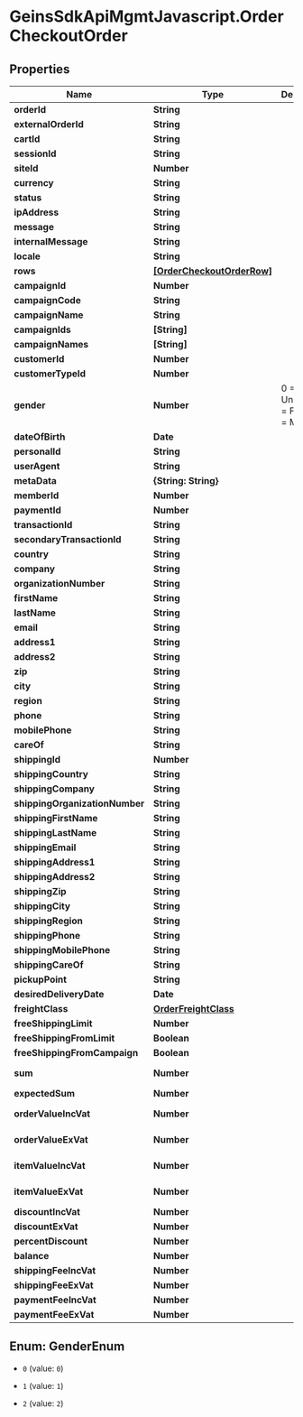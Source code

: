 # GeinsSdkApiMgmtJavascript.OrderCheckoutOrder

## Properties

Name | Type | Description | Notes
------------ | ------------- | ------------- | -------------
**orderId** | **String** |  | [optional] 
**externalOrderId** | **String** |  | [optional] 
**cartId** | **String** |  | [optional] 
**sessionId** | **String** |  | [optional] 
**siteId** | **Number** |  | [optional] 
**currency** | **String** |  | [optional] 
**status** | **String** |  | [optional] 
**ipAddress** | **String** |  | [optional] 
**message** | **String** |  | [optional] 
**internalMessage** | **String** |  | [optional] 
**locale** | **String** |  | [optional] 
**rows** | [**[OrderCheckoutOrderRow]**](OrderCheckoutOrderRow.md) |  | [optional] 
**campaignId** | **Number** |  | [optional] 
**campaignCode** | **String** |  | [optional] 
**campaignName** | **String** |  | [optional] 
**campaignIds** | **[String]** |  | [optional] 
**campaignNames** | **[String]** |  | [optional] 
**customerId** | **Number** |  | [optional] 
**customerTypeId** | **Number** |  | [optional] 
**gender** | **Number** |     0 &#x3D; Unknown    1 &#x3D; Female    2 &#x3D; Male | [optional] 
**dateOfBirth** | **Date** |  | [optional] 
**personalId** | **String** |  | [optional] 
**userAgent** | **String** |  | [optional] 
**metaData** | **{String: String}** |  | [optional] 
**memberId** | **Number** |  | [optional] 
**paymentId** | **Number** |  | [optional] 
**transactionId** | **String** |  | [optional] 
**secondaryTransactionId** | **String** |  | [optional] 
**country** | **String** |  | [optional] 
**company** | **String** |  | [optional] 
**organizationNumber** | **String** |  | [optional] 
**firstName** | **String** |  | [optional] 
**lastName** | **String** |  | [optional] 
**email** | **String** |  | [optional] 
**address1** | **String** |  | [optional] 
**address2** | **String** |  | [optional] 
**zip** | **String** |  | [optional] 
**city** | **String** |  | [optional] 
**region** | **String** |  | [optional] 
**phone** | **String** |  | [optional] 
**mobilePhone** | **String** |  | [optional] 
**careOf** | **String** |  | [optional] 
**shippingId** | **Number** |  | [optional] 
**shippingCountry** | **String** |  | [optional] 
**shippingCompany** | **String** |  | [optional] 
**shippingOrganizationNumber** | **String** |  | [optional] 
**shippingFirstName** | **String** |  | [optional] 
**shippingLastName** | **String** |  | [optional] 
**shippingEmail** | **String** |  | [optional] 
**shippingAddress1** | **String** |  | [optional] 
**shippingAddress2** | **String** |  | [optional] 
**shippingZip** | **String** |  | [optional] 
**shippingCity** | **String** |  | [optional] 
**shippingRegion** | **String** |  | [optional] 
**shippingPhone** | **String** |  | [optional] 
**shippingMobilePhone** | **String** |  | [optional] 
**shippingCareOf** | **String** |  | [optional] 
**pickupPoint** | **String** |  | [optional] 
**desiredDeliveryDate** | **Date** |  | [optional] 
**freightClass** | [**OrderFreightClass**](OrderFreightClass.md) |  | [optional] 
**freeShippingLimit** | **Number** |  | [optional] 
**freeShippingFromLimit** | **Boolean** |  | [optional] 
**freeShippingFromCampaign** | **Boolean** |  | [optional] 
**sum** | **Number** |  | [optional] [readonly] 
**expectedSum** | **Number** |  | [optional] 
**orderValueIncVat** | **Number** |  | [optional] [readonly] 
**orderValueExVat** | **Number** |  | [optional] [readonly] 
**itemValueIncVat** | **Number** |  | [optional] [readonly] 
**itemValueExVat** | **Number** |  | [optional] [readonly] 
**discountIncVat** | **Number** |  | [optional] 
**discountExVat** | **Number** |  | [optional] 
**percentDiscount** | **Number** |  | [optional] 
**balance** | **Number** |  | [optional] 
**shippingFeeIncVat** | **Number** |  | [optional] 
**shippingFeeExVat** | **Number** |  | [optional] 
**paymentFeeIncVat** | **Number** |  | [optional] 
**paymentFeeExVat** | **Number** |  | [optional] 



## Enum: GenderEnum


* `0` (value: `0`)

* `1` (value: `1`)

* `2` (value: `2`)




